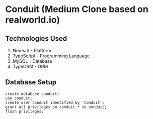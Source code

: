 # Conduit (Medium Clone based on realworld.io)

## Technologies Used

1. NodeJS - Platform
2. TypeScript - Programming Language
3. MySQL - Database 
4. TypeORM - ORM

## Database Setup

```mysql
create database conduit;
use conduit;
create user conduit identified by 'conduit';
grant all privileges on conduit.* to conduit;
flush privileges;
```